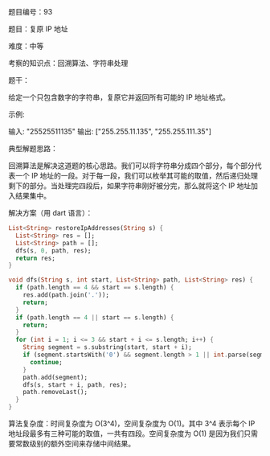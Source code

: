 题目编号：93

题目：复原 IP 地址

难度：中等

考察的知识点：回溯算法、字符串处理

题干：

给定一个只包含数字的字符串，复原它并返回所有可能的 IP 地址格式。

示例:

输入: "25525511135"
输出: ["255.255.11.135", "255.255.111.35"]

典型解题思路：

回溯算法是解决这道题的核心思路。我们可以将字符串分成四个部分，每个部分代表一个 IP 地址的一段。对于每一段，我们可以枚举其可能的取值，然后递归处理剩下的部分。当处理完四段后，如果字符串刚好被分完，那么就将这个 IP 地址加入结果集中。

解决方案（用 dart 语言）：

```dart
List<String> restoreIpAddresses(String s) {
  List<String> res = [];
  List<String> path = [];
  dfs(s, 0, path, res);
  return res;
}

void dfs(String s, int start, List<String> path, List<String> res) {
  if (path.length == 4 && start == s.length) {
    res.add(path.join('.'));
    return;
  }
  if (path.length == 4 || start == s.length) {
    return;
  }
  for (int i = 1; i <= 3 && start + i <= s.length; i++) {
    String segment = s.substring(start, start + i);
    if (segment.startsWith('0') && segment.length > 1 || int.parse(segment) > 255) {
      continue;
    }
    path.add(segment);
    dfs(s, start + i, path, res);
    path.removeLast();
  }
}
```

算法复杂度：时间复杂度为 O(3^4)，空间复杂度为 O(1)。其中 3^4 表示每个 IP 地址段最多有三种可能的取值，一共有四段。空间复杂度为 O(1) 是因为我们只需要常数级别的额外空间来存储中间结果。